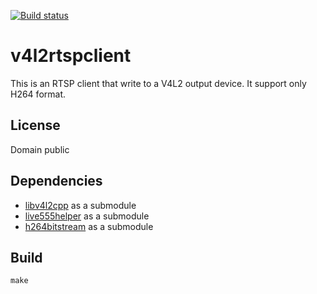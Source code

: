 [![Build status](https://travis-ci.org/mpromonet/v4l2rtspclient.png)](https://travis-ci.org/mpromonet/v4l2rtspclient)

v4l2rtspclient
==============
This is an RTSP client that write to a V4L2 output device.
It support only H264 format.


License
------------
Domain public 

Dependencies
------------
 - [libv4l2cpp](https://github.com/mpromonet/libv4l2cpp) as a submodule
 - [live555helper](https://github.com/mpromonet/live555helper) as a submodule
 - [h264bitstream](https://github.com/aizvorski/h264bitstream) as a submodule

Build
------- 
	make

